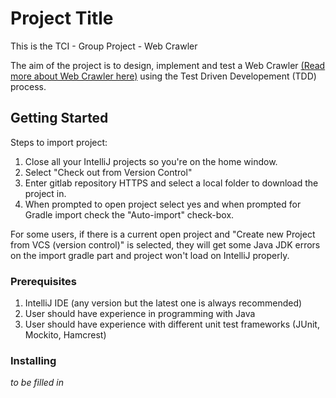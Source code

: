 # Project Title

This is the TCI - Group Project - Web Crawler

The aim of the project is to design, implement and test a Web Crawler [(Read more about Web Crawler here)](https://en.wikipedia.org/wiki/Web_crawler) 
using the Test Driven Developement (TDD) process.

## Getting Started

Steps to import project:
1. Close all your IntelliJ projects so you're on the home window.
2. Select "Check out from Version Control"
3. Enter gitlab repository HTTPS and select a local folder to download the project in.
4. When prompted to open project select yes and when prompted for Gradle import check the "Auto-import" check-box.

For some users, if there is a current open project and "Create new Project from VCS (version control)" is selected, they will get some Java JDK errors on the import gradle part and project won't load on IntelliJ properly.


### Prerequisites

1. IntelliJ IDE (any version but the latest one is always recommended)
2. User should have experience in programming with Java
3. User should have experience with different unit test frameworks (JUnit, Mockito, Hamcrest)

### Installing
*to be filled in*